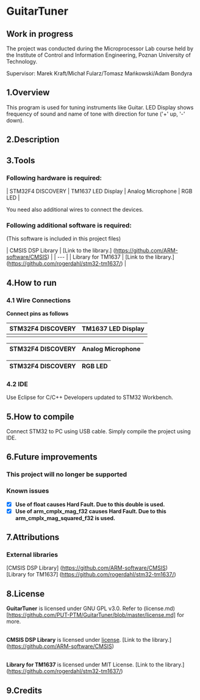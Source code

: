 # GuitarTuner

## Work in progress

The project was conducted during the Microprocessor Lab course held by the Institute of Control and Information Engineering, Poznan University of Technology.

Supervisor: Marek Kraft/Michał Fularz/Tomasz Mańkowski/Adam Bondyra

## 1.Overview
This program is used for tuning instruments like Guitar. 
LED Display shows frequency of sound and name of tone with direction for tune ('+' up, '-' down).

## 2.Description

## 3.Tools
### Following hardware is required:

| STM32F4 DISCOVERY | TM1637 LED Display | Analog Microphone | RGB LED |

You need also additional wires to connect the devices.

### Following additional software is required:
(This software is included in this project files) <br/>

| CMSIS DSP Library | [Link to the library.] (https://github.com/ARM-software/CMSIS) |
| --- |
| Library for TM1637 | [Link to the library.] (https://github.com/rogerdahl/stm32-tm1637/) |

## 4.How to run
### 4.1 Wire Connections 
**Connect pins as follows**
<br/>

| STM32F4 DISCOVERY | TM1637 LED Display | 
| ----------------- | ------------------ |
|                   |                    |

| STM32F4 DISCOVERY | Analog Microphone |
| ----------------- | ------------------ |

| STM32F4 DISCOVERY | RGB LED |
| ----------------- | ------------------ |



### 4.2 IDE
Use Eclipse for C/C++ Developers updated to STM32 Workbench.

## 5.How to compile
Connect STM32 to PC using USB cable. Simply compile the project using IDE.

## 6.Future improvements
### This project will no longer be supported

### Known issues
- [x] **Use of float causes Hard Fault. Due to this double is used.**<br/>
- [x] **Use of arm_cmplx_mag_f32 causes Hard Fault. Due to this arm_cmplx_mag_squared_f32 is used.** <br/>

## 7.Attributions
### External libraries
[CMSIS DSP Library] (https://github.com/ARM-software/CMSIS) <br/>
[Library for TM1637] (https://github.com/rogerdahl/stm32-tm1637/) <br/>

## 8.License
**GuitarTuner** is licensed under GNU GPL v3.0. Refer to (license.md)[https://github.com/PUT-PTM/GuitarTuner/blob/master/license.md] for more. <br/><br/>

**CMSIS DSP Library** is licensed under [license](https://github.com/ARM-software/CMSIS/blob/master/CMSIS/DSP_Lib/license.txt).
[Link to the library.] (https://github.com/ARM-software/CMSIS) <br/><br/>

**Library for TM1637** is licensed under MIT License. 
[Link to the library.] (https://github.com/rogerdahl/stm32-tm1637/) <br/>

## 9.Credits


